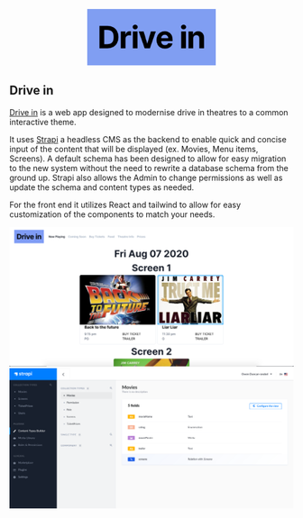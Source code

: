 
<p  align="center">

<img  height="100px"  src="https://github.com/owen-duncan-snobel/driveIn/blob/master/images/drivein.png?raw=true">

</p>

<p  align="center"> <h2>Drive in </h2>

</p>

[Drive in](https://driveinfrontend.herokuapp.com) is a web app designed to modernise drive in theatres to a common interactive theme.

  

It uses [Strapi](https://github.com/strapi/strapi) a headless CMS as the backend to enable quick and concise input of the content that will be displayed (ex. Movies, Menu items, Screens). A default schema has been designed to allow for easy migration to the new system without the need to rewrite a database schema from the ground up. Strapi also allows the Admin to change permissions as well as update the schema and content types as needed.

  

For the front end it utilizes React and tailwind to allow for easy customization of the components to match your needs.

<img src="https://github.com/owen-duncan-snobel/driveIn/blob/master/images/now_playing_ex.png?raw=true">

<img src="https://github.com/owen-duncan-snobel/driveIn/blob/master/images/strapi_movie_ex.png?raw=true">